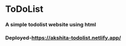 # ToDoList  
### A simple todolist website using html
### Deployed-https://akshita-todolist.netlify.app/
